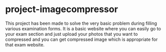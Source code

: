 # project-imagecompressor
This project has been made to solve the very basic problem during filling various examination forms. It is a  basic website where you can easily go to your exam section and just upload your photos that you want to compressed  and you can get compressed image which is appropriate for that exam website.
